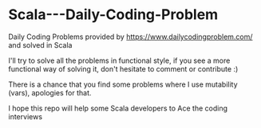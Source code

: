 # Scala---Daily-Coding-Problem
Daily Coding Problems provided by https://www.dailycodingproblem.com/ and solved in Scala

I'll try to solve all the problems in functional style, if you see a more functional way of solving it, don't hesitate to comment or contribute :)

There is a chance that you find some problems where I use mutability (vars), apologies for that.

I hope this repo will help some Scala developers to Ace the coding interviews
